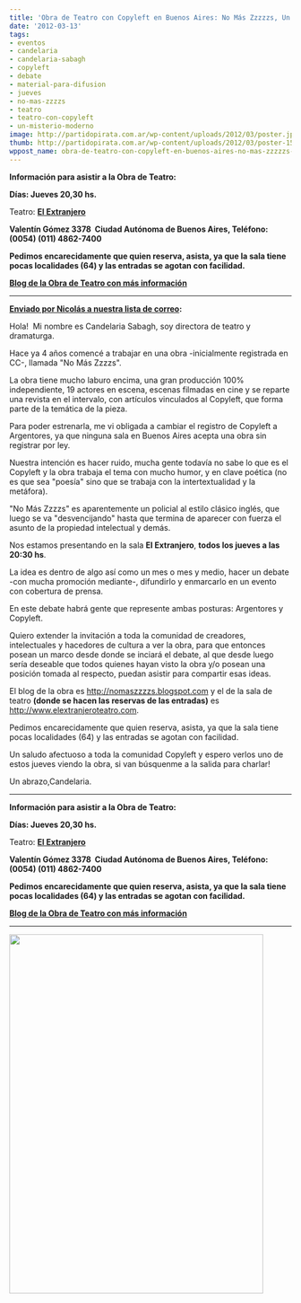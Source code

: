 ```yaml
---
title: 'Obra de Teatro con Copyleft en Buenos Aires: No Más Zzzzzs, Un Misterio Moderno'
date: '2012-03-13'
tags:
- eventos
- candelaria
- candelaria-sabagh
- copyleft
- debate
- material-para-difusion
- jueves
- no-mas-zzzzs
- teatro
- teatro-con-copyleft
- un-misterio-moderno
image: http://partidopirata.com.ar/wp-content/uploads/2012/03/poster.jpg
thumb: http://partidopirata.com.ar/wp-content/uploads/2012/03/poster-150x150.jpg
wppost_name: obra-de-teatro-con-copyleft-en-buenos-aires-no-mas-zzzzzs-un-misterio-moderno
---
```


<strong>Información para asistir a la Obra de Teatro:</strong>

<strong>Días: Jueves 20,30 hs.</strong>

Teatro: <strong><a href="http://www.elextranjeroteatro.com/" target="_blank">El Extranjero</a>
</strong>

<strong>Valentín Gómez 3378  Ciudad Autónoma de Buenos Aires, Teléfono: (0054) (011) 4862-7400 </strong>

<strong>Pedimos encarecidamente que quien reserva, asista, ya que la sala tiene pocas localidades (64) y las entradas se agotan con facilidad.</strong>

<strong><a href="http://nomaszzzzs.blogspot.com/2012/02/inglaterra-1929.html#comment-form" target="_blank">Blog de la Obra de Teatro con más información</a></strong>

<hr />

<strong><a href="http://lists.partidopirata.com.ar/pipermail/general-partidopirata.com.ar/2012-March/016161.html" target="_blank">Enviado por Nicolás a nuestra lista de correo</a>:</strong>

Hola!  Mi nombre es Candelaria Sabagh, soy directora de teatro y dramaturga.

Hace ya 4 años comencé a trabajar en una obra -inicialmente registrada en CC-, llamada "No Más Zzzzs".

La obra tiene mucho laburo encima, una gran producción 100%  independiente, 19 actores en escena, escenas filmadas en cine y se reparte una revista en el intervalo, con artículos vinculados al Copyleft, que forma parte de la temática de la pieza.

Para poder estrenarla, me vi obligada a cambiar el registro de Copyleft a Argentores, ya que ninguna sala en Buenos Aires acepta una obra sin registrar por ley.

Nuestra intención es hacer ruido, mucha gente todavía no sabe lo que es el Copyleft y la obra trabaja el tema con mucho humor, y en clave poética (no es que sea "poesía" sino que se trabaja con la intertextualidad y la metáfora).

"No Más Zzzzs" es aparentemente un policial al estilo clásico inglés, que luego se va "desvencijando" hasta que termina de aparecer con fuerza el asunto de la propiedad intelectual y demás.

Nos estamos presentando en la sala <strong>El Extranjero</strong>, <strong>todos los jueves a las 20:30 hs</strong>.

La idea es dentro de algo así como un mes o mes y medio, hacer un debate -con mucha promoción mediante-, difundirlo y enmarcarlo en un evento con cobertura de prensa.

En este debate habrá gente que represente ambas posturas: Argentores y Copyleft.

Quiero extender la invitación a toda la comunidad de creadores, intelectuales y hacedores de cultura a ver la obra, para que entonces posean un marco desde donde se inciará el debate, al que desde luego sería deseable que todos quienes hayan visto la obra y/o posean una posición tomada al respecto, puedan asistir para compartir esas ideas.

El blog de la obra es <a href="http://nomaszzzzs.blogspot.com/" target="_blank">http://nomaszzzzs.blogspot.com</a> y el de la sala de teatro <strong>(donde se hacen las reservas de las entradas)</strong> es <a href="http://www.elextranjeroteatro.com/" target="_blank">http://www.elextranjeroteatro.com</a>.

Pedimos encarecidamente que quien reserva, asista, ya que la sala tiene pocas localidades (64) y las entradas se agotan con facilidad.

Un saludo afectuoso a toda la comunidad Copyleft y espero verlos uno de estos jueves viendo la obra, si van búsquenme a la salida para charlar!

Un abrazo,Candelaria.

<hr />

<strong>Información para asistir a la Obra de Teatro:</strong>

<strong>Días: Jueves 20,30 hs.</strong>

Teatro: <strong><a href="http://www.elextranjeroteatro.com/" target="_blank">El Extranjero</a>
</strong>

<strong>Valentín Gómez 3378  Ciudad Autónoma de Buenos Aires, Teléfono: (0054) (011) 4862-7400 </strong>

<strong>Pedimos encarecidamente que quien reserva, asista, ya que la sala tiene pocas localidades (64) y las entradas se agotan con facilidad.</strong>

<strong><a href="http://nomaszzzzs.blogspot.com/2012/02/inglaterra-1929.html#comment-form" target="_blank">Blog de la Obra de Teatro con más información</a></strong>

<hr />

<a href="http://partidopirata.com.ar/wp-content/uploads/2012/03/poster.jpg"><img class="size-full wp-image-3489 aligncenter" title="No Más Zzzzs" src="http://partidopirata.com.ar/wp-content/uploads/2012/03/poster.jpg" alt="" width="453" height="640" /></a>

